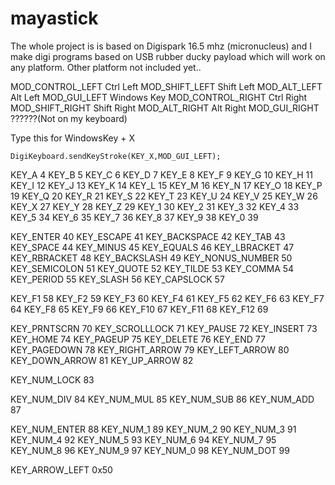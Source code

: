 # mayastick
The whole project is is based on Digispark 16.5 mhz (micronucleus) and I make digi programs based on USB rubber ducky payload which will work on any platform.
Other platform not included yet..


MOD_CONTROL_LEFT        Ctrl Left
MOD_SHIFT_LEFT          Shift Left
MOD_ALT_LEFT            Alt Left
MOD_GUI_LEFT            Windows Key
MOD_CONTROL_RIGHT       Ctrl Right
MOD_SHIFT_RIGHT         Shift Right
MOD_ALT_RIGHT           Alt Right
MOD_GUI_RIGHT           ??????(Not on my keyboard)

Type this for WindowsKey + X
```
DigiKeyboard.sendKeyStroke(KEY_X,MOD_GUI_LEFT);
```

KEY_A       4
KEY_B       5
KEY_C       6
KEY_D       7
KEY_E       8
KEY_F       9
KEY_G       10
KEY_H       11
KEY_I       12
KEY_J       13
KEY_K       14
KEY_L       15
KEY_M       16
KEY_N       17
KEY_O       18
KEY_P       19
KEY_Q       20
KEY_R       21
KEY_S       22
KEY_T       23
KEY_U       24
KEY_V       25
KEY_W       26
KEY_X       27
KEY_Y       28
KEY_Z       29
KEY_1       30
KEY_2       31
KEY_3       32
KEY_4       33
KEY_5       34
KEY_6       35
KEY_7       36
KEY_8       37
KEY_9       38
KEY_0       39

KEY_ENTER   40
KEY_ESCAPE  41
KEY_BACKSPACE  42
KEY_TAB     43
KEY_SPACE   44
KEY_MINUS   45
KEY_EQUALS  46
KEY_LBRACKET 47
KEY_RBRACKET 48
KEY_BACKSLASH 49
KEY_NONUS_NUMBER 50
KEY_SEMICOLON 51
KEY_QUOTE   52
KEY_TILDE   53
KEY_COMMA   54
KEY_PERIOD  55
KEY_SLASH   56
KEY_CAPSLOCK 57

KEY_F1      58
KEY_F2      59
KEY_F3      60
KEY_F4      61
KEY_F5      62
KEY_F6      63
KEY_F7      64
KEY_F8      65
KEY_F9      66
KEY_F10     67
KEY_F11     68
KEY_F12     69

KEY_PRNTSCRN    70
KEY_SCROLLLOCK  71
KEY_PAUSE       72
KEY_INSERT      73
KEY_HOME        74
KEY_PAGEUP      75
KEY_DELETE      76
KEY_END         77
KEY_PAGEDOWN    78
KEY_RIGHT_ARROW 79
KEY_LEFT_ARROW  80
KEY_DOWN_ARROW  81
KEY_UP_ARROW    82

KEY_NUM_LOCK    83

KEY_NUM_DIV     84
KEY_NUM_MUL     85
KEY_NUM_SUB     86
KEY_NUM_ADD     87

KEY_NUM_ENTER   88
KEY_NUM_1       89
KEY_NUM_2       90
KEY_NUM_3       91
KEY_NUM_4       92
KEY_NUM_5       93
KEY_NUM_6       94
KEY_NUM_7       95
KEY_NUM_8       96
KEY_NUM_9       97
KEY_NUM_0       98
KEY_NUM_DOT     99


KEY_ARROW_LEFT 0x50